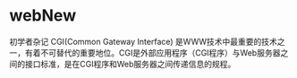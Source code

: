 # webNew
初学者杂记
CGI(Common Gateway Interface) 是WWW技术中最重要的技术之一，有着不可替代的重要地位。CGI是外部应用程序（CGI程序）与Web服务器之间的接口标准，是在CGI程序和Web服务器之间传递信息的规程。
